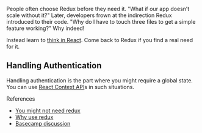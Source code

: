 People often choose Redux before they need it. "What if our app doesn’t scale
without it?" Later, developers frown at the indirection Redux introduced to
their code. "Why do I have to touch three files to get a simple feature
working?" Why indeed!

Instead learn to
[think in React](https://reactjs.org/docs/thinking-in-react.html). Come back to
Redux if you find a real need for it.

## Handling Authentication

Handling authentication is the part where you might require a global state. You
can use [React Context API](https://reactjs.org/docs/context.html)s in such
situations.

References

- [You might not need redux](https://medium.com/@dan_abramov/you-might-not-need-redux-be46360cf367)
- [Why use redux](https://blog.logrocket.com/why-use-redux-reasons-with-clear-examples-d21bffd5835/)
- [Basecamp discussion](https://3.basecamp.com/3091787/buckets/79130/messages/3102594638#__recording_3114099800)
